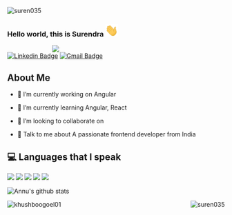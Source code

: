 <p align="left"> <img src="https://komarev.com/ghpvc/?username=suren035&label=Profile%20views&color=3cbea4&style=flat" alt="suren035" /> </p>
<h3> Hello world, this is Surendra  <img src="https://raw.githubusercontent.com/ABSphreak/ABSphreak/master/gifs/Hi.gif" width="30px"></h2><img  align='right' src="https://cdn.dribbble.com/users/1355613/screenshots/12585865/media/5bb86f4446b33a7a4624db3660398cd8.jpg?compress=1&resize=1000x750" width="400px"> </h3>

[![Linkedin Badge](https://img.shields.io/badge/-surendra-blue?style=flat-square&logo=Linkedin&logoColor=white&link=https://www.linkedin.com/in/surendra-singh1995/)](https://www.linkedin.com/in/surendra-singh1995/) [![Gmail Badge](https://img.shields.io/badge/-sur.singh2468@gmail.com-c14438?style=flat-square&logo=Gmail&logoColor=white&link=mailto:sur.singh2468@gmail.com)](mailto:sur.singh2468@gmail.com)

<div size='20px'><h2> About Me </h2></div>

- 🔭 I’m currently working on Angular

- 🌱 I’m currently learning Angular, React 

- 👯 I’m looking to collaborate on  

- 💬 Talk to me about A passionate frontend developer from India

## :computer: Languages that I speak
<img src = 'https://image.flaticon.com/icons/svg/919/919827.svg' width='30'/> <img src = 'https://github.com/MarikIshtar007/MarikIshtar007/blob/master/images/css.svg' width='30'/> <img src = 'https://github.com/MarikIshtar007/MarikIshtar007/blob/master/images/js.svg' width='30'/> <img src='https://github.com/MarikIshtar007/MarikIshtar007/blob/master/images/bootstrap.svg' width='33'/>   <img src = 'https://github.com/MarikIshtar007/MarikIshtar007/blob/master/images/c-original.svg' width='30'/> 

![Annu's github stats](https://github-readme-stats.vercel.app/api?username=suren035&bg_color=30,e96443,904e95&title_color=fff&text_color=fff)
<p><img align="left" src="https://github-readme-stats.vercel.app/api/top-langs?username=suren035&show_icons=true&locale=en&layout=compact" alt="khushboogoel01" /></p>
<p><img align="right" src="https://github-readme-streak-stats.herokuapp.com/?user=suren035&theme=default" alt="suren035" /></p>
